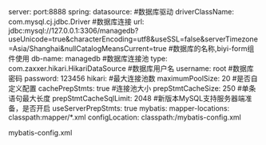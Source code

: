 server:
  port:8888
spring: 
   datasource: 
      #数据库驱动
      driverClassName: com.mysql.cj.jdbc.Driver
      #数据库连接
      url: jdbc:mysql://127.0.0.1:3306/managedb?useUnicode=true&characterEncoding=utf8&useSSL=false&serverTimezone=Asia/Shanghai&nullCatalogMeansCurrent=true
      #数据库的名称,biyi-form组件使用
      db-name: managedb
      #数据库连接池
      type: com.zaxxer.hikari.HikariDataSource
      #数据库用户名
      username: root
      #数据库密码
      password: 123456
      hikari: 
         #最大连接池数
         maximumPoolSize: 20
      #是否自定义配置
      cachePrepStmts: true
      #连接池大小
      prepStmtCacheSize: 250
      #单条语句最大长度
      prepStmtCacheSqlLimit: 2048
      #新版本MySQL支持服务器端准备，是否开启
      useServerPrepStmts: true
mybatis: 
   mapper-locations: classpath:mapper/*.xml
   configLocation: classpath:/mybatis-config.xml
   
   
   
   
mybatis-config.xml   
   
   <?xml version="1.0" encoding="UTF-8"?>
<!DOCTYPE configuration PUBLIC "-//mybatis.org//DTD Config 3.0//EN" "http://mybatis.org/dtd/mybatis-3-config.dtd"> 
<configuration> 
    <!-- 全局参数 --> 
	<settings>
		<!-- 设置但JDBC类型为空时,某些驱动程序要指定值,default:OTHER -->
		<setting name="jdbcTypeForNull" value="NULL"/> 
	</settings> 
</configuration>
   
   
